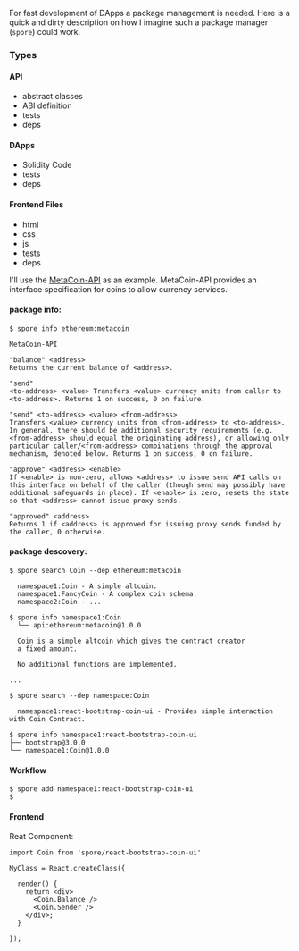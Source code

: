 For fast development of DApps a package management is needed. Here is a quick and dirty description on how I imagine such a package manager (`spore`) could work. 

### Types

#### API
* abstract classes
* ABI definition
* tests
* deps

#### DApps
* Solidity Code
* tests
* deps

#### Frontend Files
* html
* css
* js
* tests
* deps


I'll use the [MetaCoin-API](https://github.com/ethereum/cpp-ethereum/wiki/MetaCoin-API) as an example. MetaCoin-API provides an interface specification for coins to allow currency services.

#### package info:
```
$ spore info ethereum:metacoin

MetaCoin-API

"balance" <address> 
Returns the current balance of <address>.

"send"
<to-address> <value> Transfers <value> currency units from caller to <to-address>. Returns 1 on success, 0 on failure.

"send" <to-address> <value> <from-address> 
Transfers <value> currency units from <from-address> to <to-address>. In general, there should be additional security requirements (e.g. <from-address> should equal the originating address), or allowing only particular caller/<from-address> combinations through the approval mechanism, denoted below. Returns 1 on success, 0 on failure.

"approve" <address> <enable> 
If <enable> is non-zero, allows <address> to issue send API calls on this interface on behalf of the caller (though send may possibly have additional safeguards in place). If <enable> is zero, resets the state so that <address> cannot issue proxy-sends.

"approved" <address> 
Returns 1 if <address> is approved for issuing proxy sends funded by the caller, 0 otherwise.

```


#### package descovery:
```
$ spore search Coin --dep ethereum:metacoin

  namespace1:Coin - A simple altcoin.
  namespace1:FancyCoin - A complex coin schema.
  namespace2:Coin - ...

$ spore info namespace1:Coin
  └── api:ethereum:metacoin@1.0.0

  Coin is a simple altcoin which gives the contract creator 
  a fixed amount. 

  No additional functions are implemented.

...

$ spore search --dep namespace:Coin

  namespace1:react-bootstrap-coin-ui - Provides simple interaction with Coin Contract.

$ spore info namespace1:react-bootstrap-coin-ui
├── bootstrap@3.0.0
└── namespace1:Coin@1.0.0
```

#### Workflow

```
$ spore add namespace1:react-bootstrap-coin-ui
$ 
```

#### Frontend
Reat Component:
```
import Coin from 'spore/react-bootstrap-coin-ui'

MyClass = React.createClass({
  
  render() {
    return <div> 
      <Coin.Balance />
      <Coin.Sender />
    </div>;
  }

});
```
